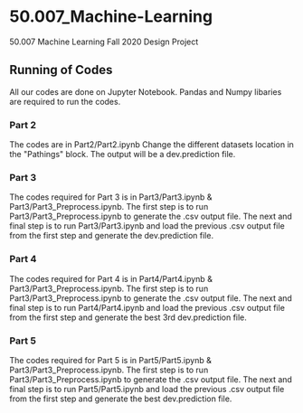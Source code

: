 # 50.007_Machine-Learning

50.007 Machine Learning Fall 2020 Design Project

## Running of Codes
All our codes are done on Jupyter Notebook. Pandas and Numpy libaries are required to run the codes.

### Part 2 
The codes are in Part2/Part2.ipynb
Change the different datasets location in the "Pathings" block. The output will be a dev.prediction file.

### Part 3
The codes required for Part 3 is in Part3/Part3.ipynb & Part3/Part3_Preprocess.ipynb. 
The first step is to run Part3/Part3_Preprocess.ipynb to generate the .csv output file. The next and final step is to run Part3/Part3.ipynb and load the previous .csv output file from the first step and generate the dev.prediction file.

### Part 4
The codes required for Part 4 is in Part4/Part4.ipynb & Part3/Part3_Preprocess.ipynb.
The first step is to run Part3/Part3_Preprocess.ipynb to generate the .csv output file. The next and final step is to run Part4/Part4.ipynb and load the previous .csv output file from the first step and generate the best 3rd dev.prediction file.

### Part 5
The codes required for Part 5 is in Part5/Part5.ipynb & Part3/Part3_Preprocess.ipynb.
The first step is to run Part3/Part3_Preprocess.ipynb to generate the .csv output file. The next and final step is to run Part5/Part5.ipynb and load the previous .csv output file from the first step and generate the best dev.prediction file.